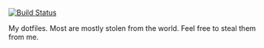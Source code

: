 [![Build Status](https://img.shields.io/travis/com/akerl/dotfiles.svg)](https://travis-ci.com/akerl/dotfiles)

My dotfiles. Most are mostly stolen from the world. Feel free to steal them from me.
